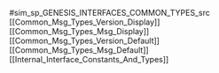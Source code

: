 #sim_sp_GENESIS_INTERFACES_COMMON_TYPES_src
[[Common_Msg_Types_Version_Display]]
[[Common_Msg_Types_Msg_Display]]
[[Common_Msg_Types_Version_Default]]
[[Common_Msg_Types_Msg_Default]]
[[Internal_Interface_Constants_And_Types]]
